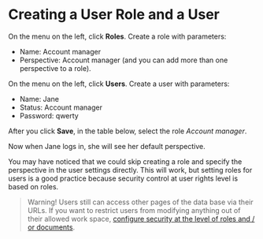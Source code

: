 # Creating a User Role and a User

On the menu on the left, click **Roles**. Create a role with parameters:
* Name: Account manager
* Perspective: Account manager (and you can add more than one perspective to a role).

On the menu on the left, click **Users**. Create a user with parameters:
* Name: Jane
* Status: Account manager
* Password: qwerty

After you click **Save**, in the table below, select the role *Account manager*.

Now when Jane logs in, she will see her default perspective.

You may have noticed that we could skip creating a role and specify the perspective in the user settings directly. This will work, but setting roles for users is a good practice because security control at user rights level is based on roles.

>Warning! Users still can access other pages of the data base via their URLs. If you want to restrict users from modifying anything out of their allowed work space, [configure security at the level of roles and / or documents](https://orienteer.gitbooks.io/orienteer/content/managing_users.html).
